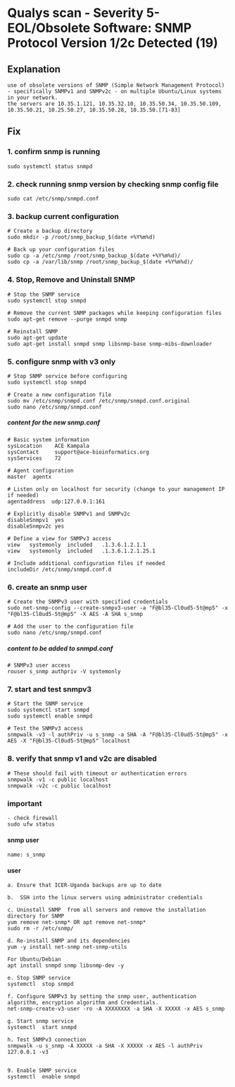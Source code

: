 # Qualys scan - Severity 5-  EOL/Obsolete Software: SNMP Protocol Version 1/2c Detected (19)

## Explanation
````
use of obsolete versions of SNMP (Simple Network Management Protocol) - specifically SNMPv1 and SNMPv2c - on multiple Ubuntu/Linux systems in your network.
the servers are 10.35.1.121, 10.35.32.10, 10.35.50.34, 10.35.50.109, 10.35.50.21, 10.25.50.27, 10.35.50.28, 10.35.50.[71-83]
````

## Fix
### 1. confirm snmp is running
````
sudo systemctl status snmpd
````
### 2. check running snmp version by checking snmp config file
````
sudo cat /etc/snmp/snmpd.conf
````

### 3. backup current configuration
````
# Create a backup directory
sudo mkdir -p /root/snmp_backup_$(date +%Y%m%d)

# Back up your configuration files
sudo cp -a /etc/snmp /root/snmp_backup_$(date +%Y%m%d)/
sudo cp -a /var/lib/snmp /root/snmp_backup_$(date +%Y%m%d)/
````

### 4. Stop, Remove and Uninstall SNMP
````
# Stop the SNMP service
sudo systemctl stop snmpd

# Remove the current SNMP packages while keeping configuration files
sudo apt-get remove --purge snmpd snmp

# Reinstall SNMP
sudo apt-get update
sudo apt-get install snmpd snmp libsnmp-base snmp-mibs-downloader
````

### 5. configure snmp with v3 only
````
# Stop SNMP service before configuring
sudo systemctl stop snmpd

# Create a new configuration file
sudo mv /etc/snmp/snmpd.conf /etc/snmp/snmpd.conf.original
sudo nano /etc/snmp/snmpd.conf
````
##### content for the new snmp.conf
````
# Basic system information
sysLocation    ACE Kampala
sysContact     support@ace-bioinformatics.org
sysServices    72

# Agent configuration
master  agentx

# Listen only on localhost for security (change to your management IP if needed)
agentaddress  udp:127.0.0.1:161

# Explicitly disable SNMPv1 and SNMPv2c
disableSnmpv1  yes
disableSnmpv2c yes

# Define a view for SNMPv3 access
view   systemonly  included   .1.3.6.1.2.1.1
view   systemonly  included   .1.3.6.1.2.1.25.1

# Include additional configuration files if needed
includeDir /etc/snmp/snmpd.conf.d
````

### 6. create an snmp user
````
# Create the SNMPv3 user with specified credentials
sudo net-snmp-config --create-snmpv3-user -a "F@bl35-Cl0ud5-5t@mp5" -x "F@bl35-Cl0ud5-5t@mp5" -X AES -A SHA s_snmp

# Add the user to the configuration file
sudo nano /etc/snmp/snmpd.conf
````
##### content to be added to snmpd.conf
````
# SNMPv3 user access
rouser s_snmp authpriv -V systemonly
````

### 7. start and test snmpv3
````
# Start the SNMP service
sudo systemctl start snmpd
sudo systemctl enable snmpd

# Test the SNMPv3 access
snmpwalk -v3 -l authPriv -u s_snmp -a SHA -A "F@bl35-Cl0ud5-5t@mp5" -x AES -X "F@bl35-Cl0ud5-5t@mp5" localhost
````

### 8. verify that snmp v1 and v2c are disabled
````
# These should fail with timeout or authentication errors
snmpwalk -v1 -c public localhost
snmpwalk -v2c -c public localhost
````

### important
```
- check firewall
sudo ufw status
```


#### snmp user
````
name: s_snmp
````

#### user

````
a. Ensure that ICER-Uganda backups are up to date

b.  SSH into the linux servers using administrator credentials

c. Uninstall SNMP  from all servers and remove the installation directory for SNMP
yum remove net-snmp* OR apt remove net-snmp*
sudo rm -r /etc/snmp/

d. Re-install SNMP and its dependencies
yum -y install net-snmp net-snmp-utils

For Ubuntu/Debian
apt install snmpd snmp libsnmp-dev -y

e. Stop SNMP service
systemctl  stop snmpd

f. Configure SNMPv3 by setting the snmp user, authentication algorithm, encryption algorithm and Credentials.
net-snmp-create-v3-user -ro -A XXXXXXXX -a SHA -X XXXXX -x AES s_snmp

g. Start snmp service
systemctl  start snmpd

h. Test SNMPv3 connection
snmpwalk -u s_snmp -A XXXXX -a SHA -X XXXXX -x AES -l authPriv 127.0.0.1 -v3


9. Enable SNMP service
systemctl  enable snmpd
````

